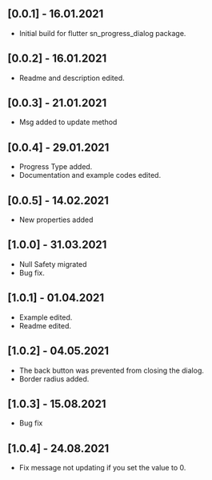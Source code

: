 ## [0.0.1] - 16.01.2021

* Initial build for flutter sn_progress_dialog package.

## [0.0.2] - 16.01.2021

* Readme and description edited.

## [0.0.3] - 21.01.2021

* Msg added to update method

## [0.0.4] - 29.01.2021

* Progress Type added.
* Documentation and example codes edited.

## [0.0.5] - 14.02.2021

* New properties added

## [1.0.0] - 31.03.2021

* Null Safety migrated
* Bug fix.

## [1.0.1] - 01.04.2021

* Example edited.
* Readme edited.

## [1.0.2] - 04.05.2021

* The back button was prevented from closing the dialog.
* Border radius added.

## [1.0.3] - 15.08.2021

* Bug fix

## [1.0.4] - 24.08.2021

* Fix message not updating if you set the value to 0.